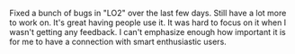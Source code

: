 Fixed a bunch of bugs in "LO2" over the last few days. Still have a lot more to work on. It's great having people use it. It was hard to focus on it when I wasn't getting any feedback. I can't emphasize enough how important it is for me to have a connection with smart enthusiastic users. 
